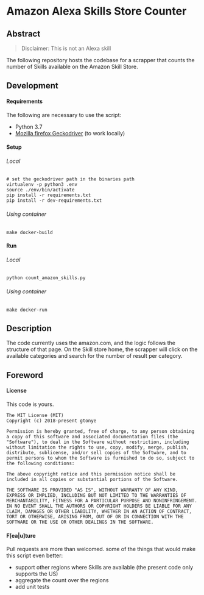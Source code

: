 # Amazon Alexa Skills Store Counter

## Abstract

> Disclaimer: This is not an Alexa skill

The following repository hosts the codebase for a scrapper that counts the number of Skills available on the Amazon Skill Store.

## Development

#### Requirements

The following are necessary to use the script:
* Python 3.7
* [Mozilla firefox Geckodriver](https://github.com/mozilla/geckodriver/releases) (to work locally)

#### Setup

###### Local
```
# set the geckodriver path in the binaries path
virtualenv -p python3 .env
source ./env/bin/activate
pip install -r requirements.txt
pip install -r dev-requirements.txt
```

###### Using container

```make docker-build```

#### Run

###### Local

```
python count_amazon_skills.py
```

###### Using container

```make docker-run```

## Description

The code currently uses the amazon.com, and the logic follows the structure of that page.
On the Skill store home, the scrapper will click on the available categories and search for the number of result per category.

## Foreword

#### License

This code is yours.

```
The MIT License (MIT)
Copyright (c) 2018-present gtonye

Permission is hereby granted, free of charge, to any person obtaining a copy of this software and associated documentation files (the "Software"), to deal in the Software without restriction, including without limitation the rights to use, copy, modify, merge, publish, distribute, sublicense, and/or sell copies of the Software, and to permit persons to whom the Software is furnished to do so, subject to the following conditions:

The above copyright notice and this permission notice shall be included in all copies or substantial portions of the Software.

THE SOFTWARE IS PROVIDED "AS IS", WITHOUT WARRANTY OF ANY KIND, EXPRESS OR IMPLIED, INCLUDING BUT NOT LIMITED TO THE WARRANTIES OF MERCHANTABILITY, FITNESS FOR A PARTICULAR PURPOSE AND NONINFRINGEMENT. IN NO EVENT SHALL THE AUTHORS OR COPYRIGHT HOLDERS BE LIABLE FOR ANY CLAIM, DAMAGES OR OTHER LIABILITY, WHETHER IN AN ACTION OF CONTRACT, TORT OR OTHERWISE, ARISING FROM, OUT OF OR IN CONNECTION WITH THE SOFTWARE OR THE USE OR OTHER DEALINGS IN THE SOFTWARE.
```

#### F[ea|u]ture

Pull requests are more than welcomed. some of the things that would make this script even better:
* support other regions where Skills are available (the present code only supports the US)
* aggregate the count over the regions
* add unit tests
